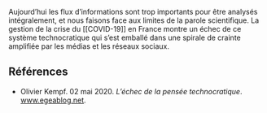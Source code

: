Aujourd’hui les flux d’informations sont trop importants pour être analysés intégralement, et nous faisons face aux limites de la parole scientifique. La gestion de la crise du [[COVID-19]] en France montre un échec de ce système technocratique qui s’est emballé dans une spirale de crainte amplifiée par les médias et les réseaux sociaux.

## Références 

- Olivier Kempf. 02 mai 2020. _L’échec de la pensée technocratique_. www.egeablog.net.